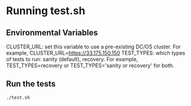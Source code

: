 Running test.sh
===============

Environmental Variables
-----------------------
CLUSTER_URL: set this variable to use a pre-existing DC/OS cluster. 
For example, CLUSTER_URL=https://33.175.150.150
TEST_TYPES: which types of tests to run: sanity (default), recovery. 
For example, TEST_TYPES=recovery or TEST_TYPES='sanity or recovery'
for both.

Run the tests
-------------
`./test.sh`
